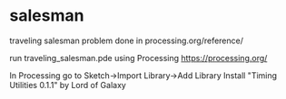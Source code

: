 # salesman
traveling salesman problem done in processing.org/reference/


run traveling_salesman.pde using Processing
https://processing.org/


In Processing go to Sketch->Import Library->Add Library
Install "Timing Utilities 0.1.1" by Lord of Galaxy
